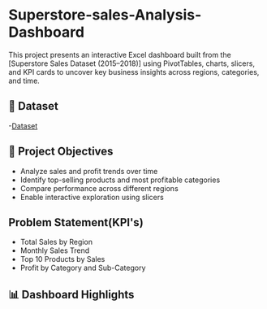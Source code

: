 # Superstore-sales-Analysis-Dashboard
This project presents an interactive Excel dashboard built from the [Superstore Sales Dataset (2015–2018)] using PivotTables, charts, slicers, and KPI cards to uncover key business insights across regions, categories, and time.

## 📁 Dataset
-<a href="https://github.com/Rupali-2001/Superstore-sales-Analysis-Dashboard/blob/main/Superstore_clean.csv">Dataset</a>

## 📌 Project Objectives

- Analyze sales and profit trends over time
- Identify top-selling products and most profitable categories
- Compare performance across different regions
- Enable interactive exploration using slicers

## Problem Statement(KPI's)

- Total Sales by Region
- Monthly Sales Trend
- Top 10 Products by Sales
- Profit by Category and Sub-Category

## 📊 Dashboard Highlights

